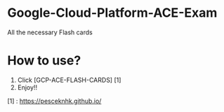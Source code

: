 # Google-Cloud-Platform-ACE-Exam
All the necessary Flash cards

# How to use?
1. Click [GCP-ACE-FLASH-CARDS] [1]
2. Enjoy!!

[1] : https://pesceknhk.github.io/
